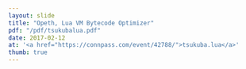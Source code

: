 ```yaml
---
layout: slide
title: "Opeth, Lua VM Bytecode Optimizer"
pdf: "/pdf/tsukubalua.pdf"
date: 2017-02-12
at: '<a href="https://connpass.com/event/42788/">tsukuba.lua</a>'
thumb: true
---
```

